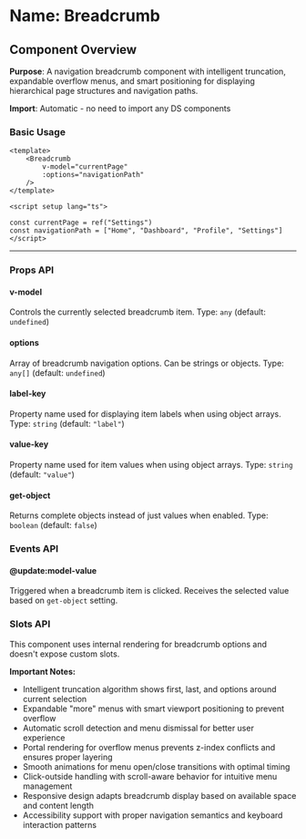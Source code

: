 # Name: Breadcrumb
## Component Overview

**Purpose**: A navigation breadcrumb component with intelligent truncation, expandable overflow menus, and smart positioning for displaying hierarchical page structures and navigation paths.

**Import**: Automatic - no need to import any DS components

### Basic Usage

```vue
<template>
    <Breadcrumb 
        v-model="currentPage"
        :options="navigationPath"
    />
</template>

<script setup lang="ts">

const currentPage = ref("Settings")
const navigationPath = ["Home", "Dashboard", "Profile", "Settings"]
</script>
```

---

### Props API

#### v-model
Controls the currently selected breadcrumb item. Type: `any` (default: `undefined`)

#### options
Array of breadcrumb navigation options. Can be strings or objects. Type: `any[]` (default: `undefined`)

#### label-key
Property name used for displaying item labels when using object arrays. Type: `string` (default: `"label"`)

#### value-key
Property name used for item values when using object arrays. Type: `string` (default: `"value"`)

#### get-object
Returns complete objects instead of just values when enabled. Type: `boolean` (default: `false`)

### Events API

#### @update:model-value
Triggered when a breadcrumb item is clicked. Receives the selected value based on `get-object` setting.

### Slots API

This component uses internal rendering for breadcrumb options and doesn't expose custom slots.

**Important Notes:**
- Intelligent truncation algorithm shows first, last, and options around current selection
- Expandable "more" menus with smart viewport positioning to prevent overflow
- Automatic scroll detection and menu dismissal for better user experience
- Portal rendering for overflow menus prevents z-index conflicts and ensures proper layering
- Smooth animations for menu open/close transitions with optimal timing
- Click-outside handling with scroll-aware behavior for intuitive menu management
- Responsive design adapts breadcrumb display based on available space and content length
- Accessibility support with proper navigation semantics and keyboard interaction patterns